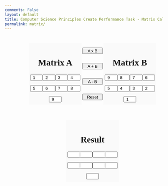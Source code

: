 ```yaml
---
comments: False
layout: default
title: Computer Science Principles Create Performance Task - Matrix Calculator
permalink: matrix/
---
```


<html lang="en">
<head>
<title>Matrix Calculator</title>
    <!-- Styles for the webpage -->
    <style>
        /* header {
            text-align: center;
            display: block;
            margin-left: auto;
            margin-right: auto;
        } */
        #upper {
            margin-left: auto;
            margin-right: auto;
            display: flex;
            flex-flow: row wrap;
            width: 40em;
            height: 35em;
            /* background: #FAFAFA; */
            align-items: center;
            justify-content: center;
        }
        #matrix1, #matrix2, #matrix3{
            order: 1;
            width: 12em;
            height: 40%;
        }
        #operations {
            order: 1;
            width: 5em;
            height: 40%;
            display: flex;
            flex-flow: row wrap;
            align-items: center;
            justify-content: center;
        }
        .operation {
            width: 5em;
            height: 10%
        }
        .parent {
            display: flex;
            flex-flow: row wrap;
            width: 12em;
            background: #FAFAFA;
            align-items: center;
            justify-content: center;
        }
        .title {
            order: 1;
            font-family: "Times New Roman", serif;
            width: 9em;
            height: 10%;
            text-align: center;
        }
        .m1r1, .m2r1, .m3r1 {
            order: 2;
            width: 3em;
            height: 10%;
            text-align: center;
        }
        .m1r2, .m2r2, .m3r2 {
            order: 3;
            width: 3em;
            height: 10%;
            text-align: center;
        }
        .m1r3, .m2r3, .m3r3 {
            order: 4;
            width: 3em;
            height: 10%;
            text-align: center;
        }
        .functions {
            order: 5;
            width: 9em;
            height: 40%;
            display: flex;
            flex-flow: row wrap;
            align-items: center;
            justify-content: center;
        }
        .function {
            width: 8em;
            height: 10%;
            border-radius: 2em;
        }
        #console {
            display: block;
            margin-left: auto;
            margin-right: auto;
            width: 40%;
            height: 50%;
        }
    </style>
</head>
<body>
	<div id="upper">
		<div id="matrix1" class="parent">
			<h1 class="title">Matrix A</h1>
			<input class="m1r1" id="1.1.1" type="number" value="1"/>
			<input class="m1r1" id="1.1.2" type="number" value="2"/>
			<input class="m1r1" id="1.1.3" type="number" value="3"/>
			<input class="m1r2" id="1.2.1" type="number" value="4"/>
			<input class="m1r2" id="1.2.2" type="number" value="5"/>
			<input class="m1r2" id="1.2.3" type="number" value="6"/>
			<input class="m1r3" id="1.3.1" type="number" value="7"/>
			<input class="m1r3" id="1.3.2" type="number" value="8"/>
			<input class="m1r3" id="1.3.3" type="number" value="9"/>	
		</div>
		<div id="operations">
			<input class="operation" type="button" value="A x B" onclick="getvalues()"/>
			<input class="operation" type="button" value="A + B" onclick="addmatrix()"/>
			<input class="operation" type="button" value="A - B" onclick="subtractmatrix()"/>
            <input class="operation" type="button" value="Reset" onclick="reset()"/>
		</div>
		<div id="matrix2" class="parent">
			<h1 class="title">Matrix B</h1>
			<input class="m2r1" id="2.1.1" type="number" value="9"/>
			<input class="m2r1" id="2.1.2" type="number" value="8"/>
			<input class="m2r1" id="2.1.3" type="number" value="7"/>
			<input class="m2r2" id="2.2.1" type="number" value="6"/>
			<input class="m2r2" id="2.2.2" type="number" value="5"/>
			<input class="m2r2" id="2.2.3" type="number" value="4"/>
			<input class="m2r3" id="2.3.1" type="number" value="3"/>
			<input class="m2r3" id="2.3.2" type="number" value="2"/>
			<input class="m2r3" id="2.3.3" type="number" value="1"/>
		</div>
        <div id="matrix3" class="parent">
			<h1 class="title">Result</h1>
			<input class="m3r1" id="3.1.1" type="number" value="" readonly/>
			<input class="m3r1" id="3.1.2" type="number" value="" readonly/>
			<input class="m3r1" id="3.1.3" type="number" value="" readonly/>
			<input class="m3r2" id="3.2.1" type="number" value="" readonly/>
			<input class="m3r2" id="3.2.2" type="number" value="" readonly/>
			<input class="m3r2" id="3.2.3" type="number" value="" readonly/>
			<input class="m3r3" id="3.3.1" type="number" value="" readonly/>
			<input class="m3r3" id="3.3.2" type="number" value="" readonly/>
			<input class="m3r3" id="3.3.3" type="number" value="" readonly/>
		</div>
	</div>
<script>
var matrix1 = []
var matrix2 = []
var matrix3 = []
function matrixone() {
    var matrix1 = []
    var temp
        for (let j = 1; j < 4; j++) {
            var temp1 = []
            for (let k = 1; k < 4; k++) {
                temp = document.getElementById("1."+j+"."+k+"").value
                temp1.push(temp)
            }
            matrix1[j-1]=temp1
        }
    return matrix1
}
function matrixtwo() {
    var matrix2 = []
    var temp
        for (let j = 1; j < 4; j++) {
            var temp1 = []
            for (let k = 1; k < 4; k++) {
                temp = document.getElementById("2."+j+"."+k+"").value
                temp1.push(temp)
            }
            matrix2[j-1]=temp1
        }
    return matrix2
}
function matrixthree() {
    var matrix3 = []
    var temp
        for (let j = 1; j < 4; j++) {
            var temp1 = []
            for (let k = 1; k < 4; k++) {
                temp = document.getElementById("3."+j+"."+k+"").value
                temp1.push(temp)
            }
            matrix3[j-1]=temp1
        }
    return matrix3
}
function addmatrix() {
    var m1 = matrixone()
    var m2 = matrixtwo()
    var temp
    for (let i = 1; i < 4; i++) {
        for (let j = 1; j < 4; j++) {
            document.getElementById("3."+i+"."+j+"").value = parseInt(m1[i-1][j-1]) + parseInt(m2[i-1][j-1])
        }
    }
}
function subtractmatrix() {
    var m1 = matrixone()
    var m2 = matrixtwo()
    var temp
    for (let i = 1; i < 4; i++) {
        for (let j = 1; j < 4; j++) {
            document.getElementById("3."+i+"."+j+"").value = parseInt(m1[i-1][j-1]) - parseInt(m2[i-1][j-1])
        }
    }
}
function multiplymatrix() {
    console.log("multiplying")
    var m1 = matrixone()
    var m2 = matrixtwo()
    for (let i = 1; i < 4; i++) {
        for (let j = 1; j < 4; j++) {
            for (let a = 0; a < 3; a++) {
                for (let b = 0; b < 3; b++) {
                    document.getElementById("3."+i+"."+j+"").value = parseInt(m1[a][b]) * parseInt(m2[b][a])
                }
            }
        }
    }
}
function reset() {
    for (let i = 1; i < 4; i++) {
        for (let j = 1; j < 4; j++) {
            document.getElementById("3."+i+"."+j+"").value = ""
        }
    }
}
</script>
</body>